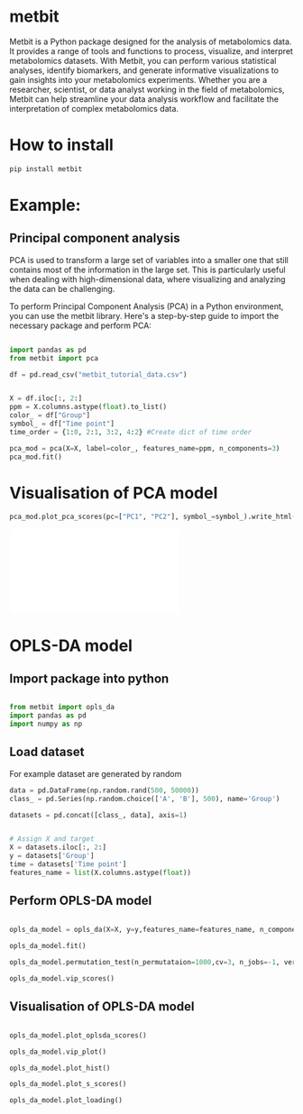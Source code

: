 # metbit

Metbit is a Python package designed for the analysis of metabolomics data. It provides a range of tools and functions to process, visualize, and interpret metabolomics datasets. With Metbit, you can perform various statistical analyses, identify biomarkers, and generate informative visualizations to gain insights into your metabolomics experiments. Whether you are a researcher, scientist, or data analyst working in the field of metabolomics, Metbit can help streamline your data analysis workflow and facilitate the interpretation of complex metabolomics data.


# How to install

```bash
pip install metbit
```

# Example:

## **Principal component analysis**

PCA is used to transform a large set of variables into a smaller one that still contains most of the information in the large set. This is particularly useful when dealing with high-dimensional data, where visualizing and analyzing the data can be challenging.


To perform Principal Component Analysis (PCA) in a Python environment, you can use the metbit library. Here's a step-by-step guide to import the necessary package and perform PCA:

```python

import pandas as pd
from metbit import pca

df = pd.read_csv("metbit_tutorial_data.csv")


X = df.iloc[:, 2:]
ppm = X.columns.astype(float).to_list()
color_ = df["Group"]
symbol_ = df["Time point"] 
time_order = {1:0, 2:1, 3:2, 4:2} #Create dict of time order

pca_mod = pca(X=X, label=color_, features_name=ppm, n_components=3)
pca_mod.fit()
```

# Visualisation of PCA model

```python
pca_mod.plot_pca_scores(pc=["PC1", "PC2"], symbol_=symbol_).write_html("pca_scores[PC1-PC2].html")
```
![Scores plot](./src/img/pca_scores[PC1-PC2].html)


# OPLS-DA model

## Import package into python

```python

from metbit import opls_da
import pandas as pd
import numpy as np
```

## Load dataset
For example dataset are generated by random

```python
data = pd.DataFrame(np.random.rand(500, 50000))
class_ = pd.Series(np.random.choice(['A', 'B'], 500), name='Group')

datasets = pd.concat([class_, data], axis=1)


# Assign X and target
X = datasets.iloc[:, 2:]
y = datasets['Group']
time = datasets['Time point']
features_name = list(X.columns.astype(float))
```

## Perform OPLS-DA model

```python

opls_da_model = opls_da(X=X, y=y,features_name=features_name, n_components=2, scale='pareto', kfold=3, estimator='opls', random_state=42):
        
opls_da_model.fit()

opls_da_model.permutation_test(n_permutataion=1000,cv=3, n_jobs=-1, verbose=10)

opls_da_model.vip_scores()


```


## Visualisation of OPLS-DA model


```python

opls_da_model.plot_oplsda_scores()

opls_da_model.vip_plot()

opls_da_model.plot_hist()

opls_da_model.plot_s_scores()

opls_da_model.plot_loading()

```

